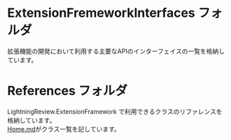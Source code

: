 # ExtensionFremeworkInterfaces フォルダ

拡張機能の開発において利用する主要なAPIのインターフェイスの一覧を格納しています。

# References フォルダ

LightningReview.ExtensionFramework で利用できるクラスのリファレンスを格納しています。  
[Home.md](https://github.com/denso-create/LightningReview-Extension-Samples/blob/main/docs/References/Home.md)がクラス一覧を記しています。
